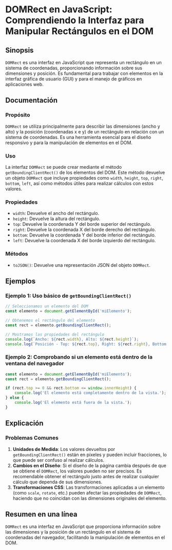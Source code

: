 <!--
Meta Description: # DOMRect en JavaScript: Comprendiendo la Interfaz para Manipular Rectángulos en el DOM ## Sinopsis `DOMRect` es una interfaz en JavaScript que repres...
Meta Keywords: del, rectángulo, elemento, rect, domrect
-->

# DOMRect en JavaScript: Comprendiendo la Interfaz para Manipular Rectángulos en el DOM

## Sinopsis
`DOMRect` es una interfaz en JavaScript que representa un rectángulo en un sistema de coordenadas, proporcionando información sobre sus dimensiones y posición. Es fundamental para trabajar con elementos en la interfaz gráfica de usuario (GUI) y para el manejo de gráficos en aplicaciones web.

## Documentación
### Propósito
`DOMRect` se utiliza principalmente para describir las dimensiones (ancho y alto) y la posición (coordenadas x e y) de un rectángulo en relación con un sistema de coordenadas. Es una herramienta esencial para el diseño responsivo y para la manipulación de elementos en el DOM.

### Uso
La interfaz `DOMRect` se puede crear mediante el método `getBoundingClientRect()` de los elementos del DOM. Este método devuelve un objeto `DOMRect` que incluye propiedades como `width`, `height`, `top`, `right`, `bottom`, `left`, así como métodos útiles para realizar cálculos con estos valores.

### Propiedades
- `width`: Devuelve el ancho del rectángulo.
- `height`: Devuelve la altura del rectángulo.
- `top`: Devuelve la coordenada Y del borde superior del rectángulo.
- `right`: Devuelve la coordenada X del borde derecho del rectángulo.
- `bottom`: Devuelve la coordenada Y del borde inferior del rectángulo.
- `left`: Devuelve la coordenada X del borde izquierdo del rectángulo.

### Métodos
- `toJSON()`: Devuelve una representación JSON del objeto `DOMRect`.

## Ejemplos
### Ejemplo 1: Uso básico de `getBoundingClientRect()`
```javascript
// Seleccionamos un elemento del DOM
const elemento = document.getElementById('miElemento');

// Obtenemos el rectángulo del elemento
const rect = elemento.getBoundingClientRect();

// Mostramos las propiedades del rectángulo
console.log(`Ancho: ${rect.width}, Alto: ${rect.height}`);
console.log(`Posición - Top: ${rect.top}, Right: ${rect.right}, Bottom: ${rect.bottom}, Left: ${rect.left}`);
```

### Ejemplo 2: Comprobando si un elemento está dentro de la ventana del navegador
```javascript
const elemento = document.getElementById('miElemento');
const rect = elemento.getBoundingClientRect();

if (rect.top >= 0 && rect.bottom <= window.innerHeight) {
    console.log('El elemento está completamente dentro de la vista.');
} else {
    console.log('El elemento está fuera de la vista.');
}
```

## Explicación
### Problemas Comunes
1. **Unidades de Medida**: Los valores devueltos por `getBoundingClientRect()` están en píxeles y pueden incluir fracciones, lo que puede ser confuso al realizar cálculos.
2. **Cambios en el Diseño**: Si el diseño de la página cambia después de que se obtiene el `DOMRect`, los valores pueden no ser precisos. Es recomendable obtener el rectángulo justo antes de realizar cualquier cálculo que dependa de sus dimensiones.
3. **Transformaciones CSS**: Las transformaciones aplicadas a un elemento (como `scale`, `rotate`, etc.) pueden afectar las propiedades de `DOMRect`, haciendo que no coincidan con las dimensiones originales del elemento.

## Resumen en una línea
`DOMRect` es una interfaz en JavaScript que proporciona información sobre las dimensiones y la posición de un rectángulo en el sistema de coordenadas del navegador, facilitando la manipulación de elementos en el DOM.
